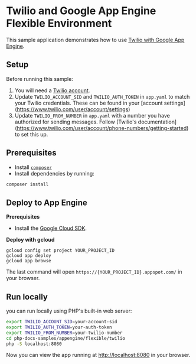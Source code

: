 # Twilio and Google App Engine Flexible Environment

This sample application demonstrates how to use [Twilio with Google App Engine](https://cloud.google.com/appengine/docs/flexible/php/using-sms-and-voice-services-via-twilio).

## Setup

Before running this sample:

1. You will need a [Twilio account](https://www.twilio.com/user/account).
1. Update `TWILIO_ACCOUNT_SID` and `TWILIO_AUTH_TOKEN` in `app.yaml` to match your
   Twilio credentials. These can be found in your [account settings]
   (https://www.twilio.com/user/account/settings)
1. Update `TWILIO_FROM_NUMBER` in `app.yaml` with a number you have authorized
   for sending messages. Follow [Twilio's documentation]
   (https://www.twilio.com/user/account/phone-numbers/getting-started) to set
   this up.

## Prerequisites

- Install [`composer`](https://getcomposer.org)
- Install dependencies by running:

```sh
composer install
```

## Deploy to App Engine

**Prerequisites**

- Install the [Google Cloud SDK](https://developers.google.com/cloud/sdk/).

**Deploy with gcloud**

```
gcloud config set project YOUR_PROJECT_ID
gcloud app deploy
gcloud app browse
```

The last command will open `https://{YOUR_PROJECT_ID}.appspot.com/`
in your browser.

## Run locally

you can run locally using PHP's built-in web server:

```sh
export TWILIO_ACCOUNT_SID=your-account-sid
export TWILIO_AUTH_TOKEN=your-auth-token
export TWILIO_FROM_NUMBER=your-twilio-number
cd php-docs-samples/appengine/flexible/twilio
php -S localhost:8080
```

Now you can view the app running at [http://localhost:8080](http://localhost:8080)
in your browser.
